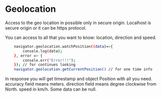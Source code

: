 Geolocation
===========

Access to the geo location in possible only in secure origin.
Localhost is secure origin or it can be https protocol.

You can access to all that you want to know: location, direction and speed.

```bash
	navigator.geolocation.watchPosition((data)=>{
		console.log(data);
    }, error => {
        console.err("Error!!!");
    }); // for continues looking
	navigator.geolocation.getCurrentPosition() // for one time info
```

In response you will get timestamp and object Position with all you need. 
accuracy field means meters.
direction field means degree clockwise from North.
speed in km/h.
Some data can be null.


